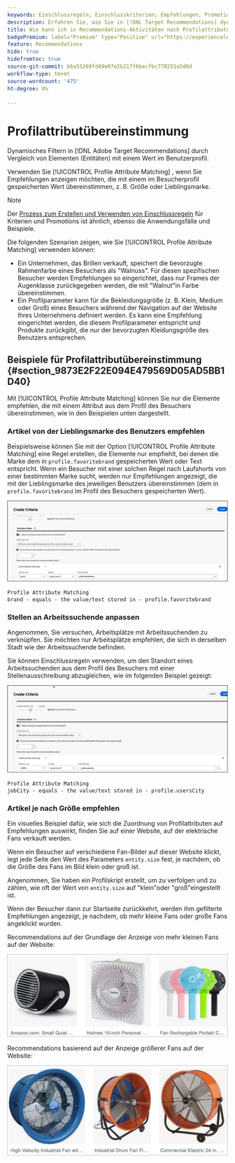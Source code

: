 ```yaml
---
keywords: Einschlussregeln; Einschlusskriterien; Empfehlungen; Promotion; Promotions; dynamische Filterung; dynamisch; Profilattributübereinstimmung
description: Erfahren Sie, wie Sie in [!DNL Target Recommendations] dynamisch filtern können, indem Sie Elemente (Entitäten) mit einem Wert im Profil des Benutzers vergleichen.
title: Wie kann ich in Recommendations-Aktivitäten nach Profilattributübereinstimmung filtern?
badgePremium: label="Premium" type="Positive" url="https://experienceleague.adobe.com/docs/target/using/introduction/intro.html?lang=en#premium newtab=true" tooltip="Erfahren Sie, was in Target Premium enthalten ist."
feature: Recommendations
hide: true
hidefromtoc: true
source-git-commit: b6a55260fd49e07e2b217f6becfbc778251a5d0d
workflow-type: tm+mt
source-wordcount: '475'
ht-degree: 0%

---
```


# Profilattributübereinstimmung

Dynamisches Filtern in [!DNL Adobe Target Recommendations] durch Vergleich von Elementen (Entitäten) mit einem Wert im Benutzerprofil.

Verwenden Sie [!UICONTROL Profile Attribute Matching] , wenn Sie Empfehlungen anzeigen möchten, die mit einem im Besucherprofil gespeicherten Wert übereinstimmen, z. B. Größe oder Lieblingsmarke.

>[!NOTE]
>
>Der [Prozess zum Erstellen und Verwenden von Einschlussregeln](/help/main/c-recommendations/c-algorithms/use-dynamic-and-static-inclusion-rules.md) für Kriterien und Promotions ist ähnlich, ebenso die Anwendungsfälle und Beispiele.

Die folgenden Szenarien zeigen, wie Sie [!UICONTROL Profile Attribute Matching] verwenden können:

* Ein Unternehmen, das Brillen verkauft, speichert die bevorzugte Rahmenfarbe eines Besuchers als &quot;Walnuss&quot;. Für diesen spezifischen Besucher werden Empfehlungen so eingerichtet, dass nur Frames der Augenklasse zurückgegeben werden, die mit &quot;Walnut&quot;in Farbe übereinstimmen.
* Ein Profilparameter kann für die Bekleidungsgröße (z. B. Klein, Medium oder Groß) eines Besuchers während der Navigation auf der Website Ihres Unternehmens definiert werden. Es kann eine Empfehlung eingerichtet werden, die diesem Profilparameter entspricht und Produkte zurückgibt, die nur der bevorzugten Kleidungsgröße des Benutzers entsprechen.

## Beispiele für Profilattributübereinstimmung {#section_9873E2F22E094E479569D05AD5BB1D40}

Mit [!UICONTROL Profile Attribute Matching] können Sie nur die Elemente empfehlen, die mit einem Attribut aus dem Profil des Besuchers übereinstimmen, wie in den Beispielen unten dargestellt.

### Artikel von der Lieblingsmarke des Benutzers empfehlen

Beispielsweise können Sie mit der Option [!UICONTROL Profile Attribute Matching] eine Regel erstellen, die Elemente nur empfiehlt, bei denen die Marke dem in `profile.favoritebrand` gespeicherten Wert oder Text entspricht. Wenn ein Besucher mit einer solchen Regel nach Laufshorts von einer bestimmten Marke sucht, werden nur Empfehlungen angezeigt, die mit der Lieblingsmarke des jeweiligen Benutzers übereinstimmen (dem in `profile.favoritebrand` im Profil des Besuchers gespeicherten Wert).

![Lieblingsmarke](/help/main/c-recommendations/c-algorithms/assets/favorite-brand-new.png)

```
Profile Attribute Matching
brand - equals - the value/text stored in - profile.favoritebrand
```

### Stellen an Arbeitssuchende anpassen

Angenommen, Sie versuchen, Arbeitsplätze mit Arbeitssuchenden zu verknüpfen. Sie möchten nur Arbeitsplätze empfehlen, die sich in derselben Stadt wie der Arbeitssuchende befinden.

Sie können Einschlussregeln verwenden, um den Standort eines Arbeitssuchenden aus dem Profil des Besuchers mit einer Stellenausschreibung abzugleichen, wie im folgenden Beispiel gezeigt:

![Stadt des Benutzers](/help/main/c-recommendations/c-algorithms/assets/city-new.png)

```
Profile Attribute Matching
jobCity - equals - the value/text stored in - profile.usersCity
```

### Artikel je nach Größe empfehlen

Ein visuelles Beispiel dafür, wie sich die Zuordnung von Profilattributen auf Empfehlungen auswirkt, finden Sie auf einer Website, auf der elektrische Fans verkauft werden.

Wenn ein Besucher auf verschiedene Fan-Bilder auf dieser Website klickt, legt jede Seite den Wert des Parameters `entity.size` fest, je nachdem, ob die Größe des Fans im Bild klein oder groß ist.

Angenommen, Sie haben ein Profilskript erstellt, um zu verfolgen und zu zählen, wie oft der Wert von `entity.size` auf &quot;klein&quot;oder &quot;groß&quot;eingestellt ist.

Wenn der Besucher dann zur Startseite zurückkehrt, werden ihm gefilterte Empfehlungen angezeigt, je nachdem, ob mehr kleine Fans oder große Fans angeklickt wurden.

Recommendations auf der Grundlage der Anzeige von mehr kleinen Fans auf der Website:

![Empfehlungen für kleine Fans](/help/main/c-recommendations/c-algorithms/assets/small-fans.png)

Recommendations basierend auf der Anzeige größerer Fans auf der Website:

![Empfehlungen für große Fans](/help/main/c-recommendations/c-algorithms/assets/large-fans.png)
